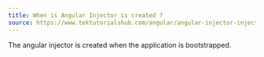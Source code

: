 ```yaml
---
title: When is Angular Injector is created ?
source: https://www.tektutorialshub.com/angular/angular-injector-injectable-inject/#what-is-angular-injector
---
```

The angular injector is created when the application is bootstrapped.
